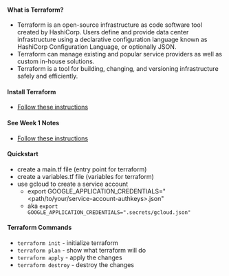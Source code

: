 #### What is Terraform?
- Terraform is an open-source infrastructure as code software tool created by HashiCorp. Users define and provide data center infrastructure using a declarative configuration language known as HashiCorp Configuration Language, or optionally JSON.
- Terraform can manage existing and popular service providers as well as custom in-house solutions.
- Terraform is a tool for building, changing, and versioning infrastructure safely and efficiently.

#### Install Terraform
- [Follow these instructions](https://developer.hashicorp.com/terraform/downloads)

#### See Week 1 Notes
- [Follow these instructions](https://github.com/DataTalksClub/data-engineering-zoomcamp/tree/main/week_1_basics_n_setup/1_terraform_gcp)

#### Quickstart
- create a main.tf file (entry point for terraform)
- create a variables.tf file (variables for terraform)
- use gcloud to create a service account
  - export GOOGLE_APPLICATION_CREDENTIALS="<path/to/your/service-account-authkeys>.json"
  - aka `export GOOGLE_APPLICATION_CREDENTIALS=".secrets/gcloud.json"`

#### Terraform Commands
- `terraform init` - initialize terraform
- `terraform plan` - show what terraform will do
- `terraform apply` - apply the changes
- `terraform destroy` - destroy the changes


